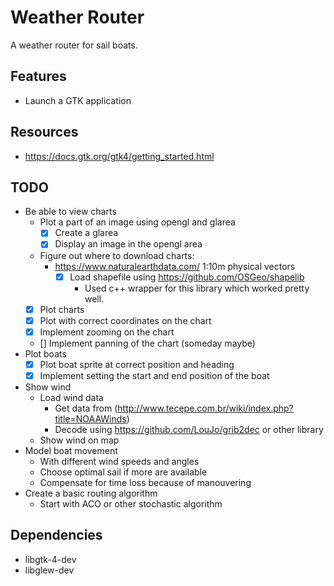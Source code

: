 # Weather Router
A weather router for sail boats.

## Features
- Launch a GTK application

## Resources
- https://docs.gtk.org/gtk4/getting_started.html

## TODO
- Be able to view charts
  - Plot a part of an image using opengl and glarea
    - [x] Create a glarea
    - [x] Display an image in the opengl area
  - Figure out where to download charts:
    - https://www.naturalearthdata.com/ 1:10m physical vectors
      - [x] Load shapefile using https://github.com/OSGeo/shapelib
        - Used c++ wrapper for this library which worked pretty well.
  - [x] Plot charts
  - [x] Plot with correct coordinates on the chart
  - [x] Implement zooming on the chart
  - [] Implement panning of the chart (someday maybe)
- Plot boats
  - [x] Plot boat sprite at correct position and heading
  - [x] Implement setting the start and end position of the boat
- Show wind
  - Load wind data
    - Get data from (http://www.tecepe.com.br/wiki/index.php?title=NOAAWinds)
    - Decode using https://github.com/LouJo/grib2dec or other library
  - Show wind on map
- Model boat movement
  - With different wind speeds and angles
  - Choose optimal sail if more are available
  - Compensate for time loss because of manouvering
- Create a basic routing algorithm
  - Start with ACO or other stochastic algorithm


## Dependencies
- libgtk-4-dev
- libglew-dev
